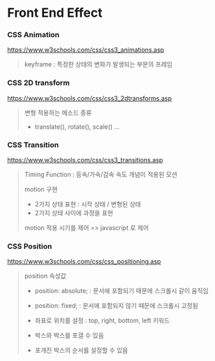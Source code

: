 # Front End Effect

### CSS Animation

https://www.w3schools.com/css/css3_animations.asp

> keyframe : 특정한 상태의 변화가 발생되는 부분의 프레임

### CSS 2D transform

https://www.w3schools.com/css/css3_2dtransforms.asp

> 변형 적용하는 메소드 종류
>
> - translate(), rotate(), scale() ...

### CSS Transition

https://www.w3schools.com/css/css3_transitions.asp

> Timing Function : 등속/가속/감속 속도 개념이 적용된 모션
>
> motion 구현
>
> - 2가지 상태 표현 : 시작 상태 / 변형된 상태
> - 2가지 상태 사이에 과정을 표현
>
> motion 적용 시기를 제어 => javascript 로 제어

### CSS Position

https://www.w3schools.com/css/css_positioning.asp

> position 속성값
>
> - position: absolute; : 문서에 포함되기 때문에 스크롤시 같이 움직임
> - position: fixed; : 문서에 포함되지 않기 때문에 스크롤시 고정됨
>
> - 좌표로 위치를 설정 : top, right, bottom, left 키워드
> - 박스와 박스를 포갤 수 있음
> - 포개진 박스의 순서를 설정할 수 있음
